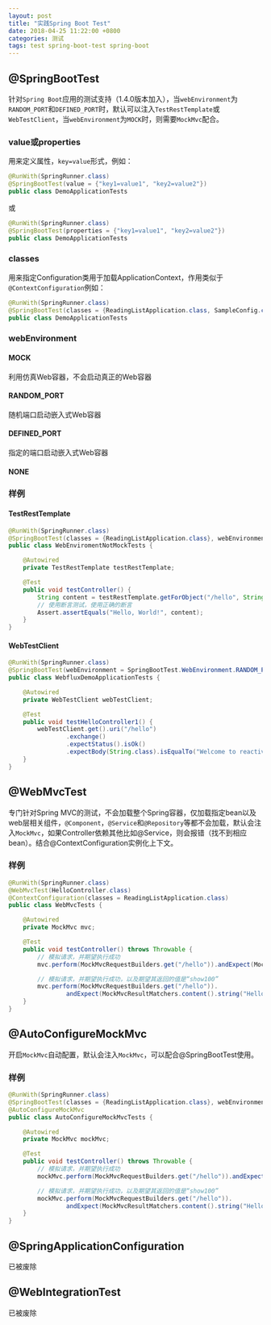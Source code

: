```yaml
---
layout: post
title: "实践Spring Boot Test"
date: 2018-04-25 11:22:00 +0800
categories: 测试
tags: test spring-boot-test spring-boot
---
```




## @SpringBootTest

针对`Spring Boot`应用的测试支持（1.4.0版本加入），当`webEnvironment`为`RANDOM_PORT`和`DEFINED_PORT`时，默认可以注入`TestRestTemplate`或`WebTestClient`，当`webEnvironment`为`MOCK`时，则需要`MockMvc`配合。

### value或properties

用来定义属性，`key=value`形式，例如：

```java
@RunWith(SpringRunner.class)
@SpringBootTest(value = {"key1=value1", "key2=value2"})
public class DemoApplicationTests
```

或

```java
@RunWith(SpringRunner.class)
@SpringBootTest(properties = {"key1=value1", "key2=value2"})
public class DemoApplicationTests
```

### classes

用来指定Configuration类用于加载ApplicationContext，作用类似于`@ContextConfiguration`例如：

```java
@RunWith(SpringRunner.class)
@SpringBootTest(classes = {ReadingListApplication.class, SampleConfig.class})
public class DemoApplicationTests
```

### webEnvironment

#### MOCK

利用仿真Web容器，不会启动真正的Web容器

#### RANDOM_PORT

随机端口启动嵌入式Web容器

#### DEFINED_PORT

指定的端口启动嵌入式Web容器

#### NONE

### 样例

#### TestRestTemplate

```java
@RunWith(SpringRunner.class)
@SpringBootTest(classes = {ReadingListApplication.class}, webEnvironment = SpringBootTest.WebEnvironment.RANDOM_PORT)
public class WebEnviromentNotMockTests {

    @Autowired
    private TestRestTemplate testRestTemplate;

    @Test
    public void testController() {
        String content = testRestTemplate.getForObject("/hello", String.class);
        // 使用断言测试，使用正确的断言
        Assert.assertEquals("Hello, World!", content);
    }
}
```

#### WebTestClient

```java
@RunWith(SpringRunner.class)
@SpringBootTest(webEnvironment = SpringBootTest.WebEnvironment.RANDOM_PORT)
public class WebfluxDemoApplicationTests {

    @Autowired
    private WebTestClient webTestClient;

    @Test
    public void testHelloController1() {
        webTestClient.get().uri("/hello")
                .exchange()
                .expectStatus().isOk()
                .expectBody(String.class).isEqualTo("Welcome to reactive world ~~");
    }
}
```



## @WebMvcTest

专门针对Spring MVC的测试，不会加载整个Spring容器，仅加载指定bean以及web层相关组件，`@Component`，`@Service`和`@Repository`等都不会加载，默认会注入`MockMvc`，如果Controller依赖其他比如@Service，则会报错（找不到相应bean）。结合@ContextConfiguration实例化上下文。

### 样例

```java
@RunWith(SpringRunner.class)
@WebMvcTest(HelloController.class)
@ContextConfiguration(classes = ReadingListApplication.class)
public class WebMvcTests {

    @Autowired
    private MockMvc mvc;

    @Test
    public void testController() throws Throwable {
        // 模拟请求，并期望执行成功
        mvc.perform(MockMvcRequestBuilders.get("/hello")).andExpect(MockMvcResultMatchers.status().isOk());

        // 模拟请求，并期望执行成功，以及期望其返回的值是“show100”
        mvc.perform(MockMvcRequestBuilders.get("/hello")).
                andExpect(MockMvcResultMatchers.content().string("Hello, World!"));
    }
}
```



## @AutoConfigureMockMvc

开启`MockMvc`自动配置，默认会注入`MockMvc`，可以配合@SpringBootTest使用。

### 样例

```java
@RunWith(SpringRunner.class)
@SpringBootTest(classes = {ReadingListApplication.class}, webEnvironment = SpringBootTest.WebEnvironment.MOCK)
@AutoConfigureMockMvc
public class AutoConfigureMockMvcTests {

    @Autowired
    private MockMvc mockMvc;

    @Test
    public void testController() throws Throwable {
        // 模拟请求，并期望执行成功
        mockMvc.perform(MockMvcRequestBuilders.get("/hello")).andExpect(MockMvcResultMatchers.status().isOk());

        // 模拟请求，并期望执行成功，以及期望其返回的值是“show100”
        mockMvc.perform(MockMvcRequestBuilders.get("/hello")).
                andExpect(MockMvcResultMatchers.content().string("Hello, World!"));
    }
}
```

## @SpringApplicationConfiguration

已被废除

## @WebIntegrationTest

已被废除